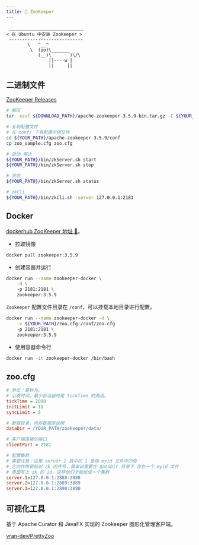```yaml
---
title: 🏴 ZooKeeper
---
```



```:no-line-numbers
 ____________________________
< 在 Ubuntu 中安装 ZooKeeper >
 ----------------------------
        \   ^__^
         \  (oo)\_______
            (__)\       )\/\
                ||----w |
                ||     ||
```


## 二进制文件

[ZooKeeper Releases](https://zookeeper.apache.org/releases.html)

```sh
# 解压
tar -xzvf ${DOWNLOAD_PATH}/apache-zookeeper-3.5.9-bin.tar.gz -C ${YOUR_PATH}/apache-zookeeper-3.5.9

# 复制配置文件
# 在 conf/ 下有配置示例文件
cd ${YOUR_PATH}/apache-zookeeper-3.5.9/conf
cp zoo_sample.cfg zoo.cfg
```

```sh
# 启动 停止
${YOUR_PATH}/bin/zkServer.sh start
${YOUR_PATH}/bin/zkServer.sh stop

# 状态
${YOUR_PATH}/bin/zkServer.sh status

# zkCli
${YOUR_PATH}/bin/zkCli.sh -server 127.0.0.1:2181
```

## Docker

[dockerhub ZooKeeper 地址 🔗](https://hub.docker.com/_/zookeeper)。


- 拉取镜像

```sh
docker pull zookeeper:3.5.9
```

- 创建容器并运行

```sh
docker run --name zookeeper-docker \
    -d \ 
    -p 2181:2181 \
    zookeeper:3.5.9
```

`Zookeeper` 配置文件目录在 `/conf`，可以挂载本地目录进行配置。

```sh
docker run --name zookeeper-docker -d \
    -v ${YOUR_PATH}/zoo.cfg:/conf/zoo.cfg
    -p 2181:2181 \
    zookeeper:3.5.9
```

- 使用容器命令行

```sh
docker run -it zookeeper-docker /bin/bash
```

## zoo.cfg

```cfg
# 单位：毫秒为。
# 心跳时间。最小会话超时是 tickTime 的两倍。
tickTime = 2000
initLimit = 10
syncLimit = 5

# 数据目录，内存数据库快照
dataDir = /YOUR_PATH/zookeeper/data/

# 客户端连接的端口
clientPort = 2181

# 配置集群
# 需要注意：这里 server.1 其中的 1 是指 myid 文件中的值
# 它的作用是标识 zk 的序号，简单说需要在 dataDir 目录下 存在一个 myid 文件
# 里面写上 zk 的 id，这样他们才能组成一个集群
server.1=127.0.0.1:2888:3888
server.2=127.0.0.1:2889:3889
server.3=127.0.0.1:2890:3890
```

## 可视化工具

基于 Apache Curator 和 JavaFX 实现的 Zookeeper 图形化管理客户端。

[vran-dev/PrettyZoo](https://github.com/vran-dev/PrettyZoo)
